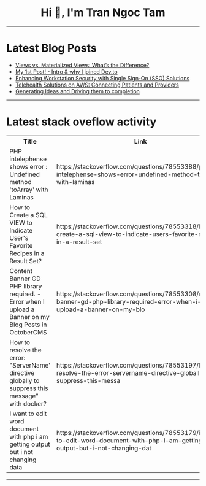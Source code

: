<h1 align="center">Hi 👋, I'm Tran Ngoc Tam</h1>

---

# Latest Blog Posts 
<!-- BLOG-POST-LIST:START -->
- [Views vs. Materialized Views: What’s the Difference?](https://dev.to/dbvismarketing/views-vs-materialized-views-whats-the-difference-2e5b)
- [My 1st Post! - Intro &amp; why I joined Dev.to](https://dev.to/ryoichihomma/my-1st-post-intro-why-i-joined-devto-ind)
- [Enhancing Workstation Security with Single Sign-On &lpar;SSO&rpar; Solutions](https://dev.to/blogginger/enhancing-workstation-security-with-single-sign-on-sso-solutions-17jb)
- [Telehealth Solutions on AWS: Connecting Patients and Providers](https://dev.to/sidrasaleem296/telehealth-solutions-on-aws-connecting-patients-and-providers-32i3)
- [Generating Ideas and Driving them to completion](https://dev.to/moozzyk/generating-ideas-and-driving-them-to-completion-1l05)
<!-- BLOG-POST-LIST:END -->

---

# Latest stack oveflow activity
<table>
  <tr><th>Title</th><th>Link</th></tr>
  <!-- STACKOVERFLOW:START --><tr><td>PHP intelephense shows error : Undefined method &#39;toArray&#39; with Laminas</td><td>https://stackoverflow.com/questions/78553388/php-intelephense-shows-error-undefined-method-toarray-with-laminas</td></tr><tr><td>How to Create a SQL VIEW to Indicate User&#39;s Favorite Recipes in a Result Set?</td><td>https://stackoverflow.com/questions/78553318/how-to-create-a-sql-view-to-indicate-users-favorite-recipes-in-a-result-set</td></tr><tr><td>Content Banner GD PHP library required. - Error when I upload a Banner on my Blog Posts in OctoberCMS</td><td>https://stackoverflow.com/questions/78553308/content-banner-gd-php-library-required-error-when-i-upload-a-banner-on-my-blo</td></tr><tr><td>How to resolve the error: &quot;ServerName&#39; directive globally to suppress this message&quot; with docker?</td><td>https://stackoverflow.com/questions/78553197/how-to-resolve-the-error-servername-directive-globally-to-suppress-this-messa</td></tr><tr><td>I want to edit word document with php i am getting output but i not changing data</td><td>https://stackoverflow.com/questions/78553179/i-want-to-edit-word-document-with-php-i-am-getting-output-but-i-not-changing-dat</td></tr><!-- STACKOVERFLOW:END -->
</table>

---


